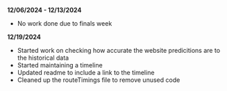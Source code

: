 **12/06/2024 - 12/13/2024**
* No work done due to finals week

**12/19/2024** 
* Started work on checking how accurate the website predicitions are to the historical data
* Started maintaining a timeline 
* Updated readme to include a link to the timeline
* Cleaned up the routeTimings file to remove unused code